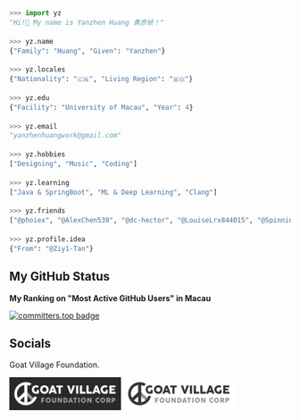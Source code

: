 ```python
>>> import yz
"Hi!👋 My name is Yanzhen Huang 黄彦祯！"

>>> yz.name
{"Family": "Huang", "Given": "Yanzhen"}

>>> yz.locales
{"Nationality": "🇨🇳", "Living Region": "🇲🇴"}

>>> yz.edu
{"Facility": "University of Macau", "Year": 4}

>>> yz.email
"yanzhenhuangwork@gmail.com"

>>> yz.hobbies
["Designing", "Music", "Coding"]

>>> yz.learning
["Java & SpringBoot", "ML & Deep Learning", "Clang"]

>>> yz.friends
["@phoiex", "@AlexChen539", "@dc-hector", "@LouiseLrx844015", "@SpinningMai"]

>>> yz.profile.idea
{"From": "@Ziy1-Tan"}
```

## My GitHub Status

**My Ranking on "Most Active GitHub Users" in Macau**

[![committers.top badge](https://user-badge.committers.top/macau/YanzhenHuang.svg)](https://user-badge.committers.top/macau/YanzhenHuang)

## Socials
Goat Village Foundation. 

<img src="assets/Goat_Village_Dark.png" alt="drawing" style="width:200px;"/> <img src="assets/Goat_Village_Light.png" alt="drawing" style="width:200px;"/>


